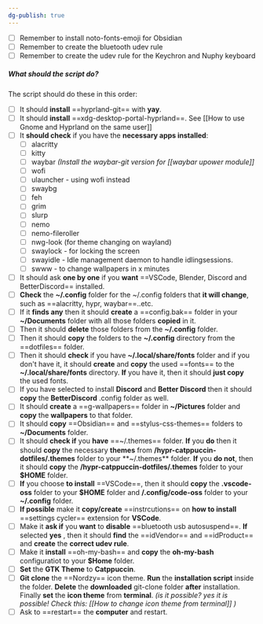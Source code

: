 ```yaml
---
dg-publish: true
---
```

- [ ] Remember to install noto-fonts-emoji for Obsidian
- [ ] Remember to create the bluetooth udev rule
- [ ] Remember to create the udev rule for the Keychron and Nuphy keyboard

##### What should the script do?
The script should do these in this order:
- [ ]  It should **install** ==hyprland-git== with **yay**.
- [ ]  It should **install** ==xdg-desktop-portal-hyprland==. See [[How to use Gnome and Hyprland on the same user]]
- [ ] It **should check** if you have the **necessary apps installed**:
	- [ ] alacritty
	- [ ] kitty
	- [ ] waybar *(Install the waybar-git version for [[waybar upower module]]*
	- [ ] wofi
	- [ ] ulauncher - using wofi instead
	- [ ] swaybg
	- [ ] feh
	- [ ] grim
	- [ ] slurp
	- [ ] nemo
	- [ ] nemo-fileroller
	- [ ] nwg-look (for theme changing on wayland)
	- [ ] swaylock - for locking the screen
	- [ ] swayidle - Idle management daemon to handle idlingsessions.
	- [ ] swww - to change wallpapers in x minutes
- [ ] It should ask **one by one** if you **want** ==VSCode, Blender, Discord and BetterDiscord== installed.
- [ ] **Check** the **~/.config** folder for the ~/.config folders that **it will change**, such as ==alacritty, hypr, waybar==..etc.
- [ ] If it **finds any** then it should **create** a ==config.bak== folder in your **~/Documents** folder with all those folders **copied** in it.
- [ ]  Then it should **delete** those folders from the **~/.config** folder.
- [ ]  Then it should **copy** the folders to the **~/.config** directory from the ==dotfiles== folder. 
- [ ] Then it should **check** if you have **~/.local/share/fonts** folder and if you don't have it, it should **create** and **copy** the used ==fonts== to the **~/.local/share/fonts** directory. **If** you have it, then it should **just copy** the used fonts. 
- [ ] If you have selected to install **Discord** and **Better Discord** then it should **copy** the **BetterDiscord** .config folder as well.
- [ ] It should **create** a ==g-wallpapers== folder in **~/Pictures** folder and **copy** the **wallpapers** to that folder.
- [ ] It should **copy** ==Obsidian== and ==stylus-css-themes== folders to **~/Documents** folder.
- [ ] It should **check if** you **have** ==~/.themes== folder. **If** you **do** then it should **copy** the necessary **themes** from **/hypr-catppuccin-dotfiles/.themes** folder to your **~/.themes** folder. **If** you **do not**, then it should **copy** the **/hypr-catppuccin-dotfiles/.themes** folder to your **$HOME** folder.
- [ ] **If** you choose **to install** ==VSCode==, then it should **copy** the **.vscode-oss** folder to your **$HOME** folder and **/.config/code-oss** folder to your **~/.config** folder.
- [ ] **If possible** make it **copy/create** ==instrcutions== on **how to install** ==settings cycler== extension for **VSCode**.
- [ ] Make it **ask if** you **want** to **disable** ==bluetooth usb autosuspend==. **If** selected **yes** , then it should **find** the ==idVendor== and ==idProduct== and **create** the **correct udev rule**.
- [ ] Make it **install** ==oh-my-bash== and **copy** the **oh-my-bash** configuratiot to your **$Home** folder.
- [ ] **Set** the **GTK Theme** to **Catppuccin**.
- [ ] **Git clone** the ==Nordzy== icon theme. **Run** the **installation script** inside the folder. **Delete** the **downloaded** git-clone folder **after** installation. Finally **set** the **icon theme** from **terminal**. *(is it possible? yes it is possible! Check this: [[How to change icon theme from terminal]] )* 
- [ ] Ask to ==restart== the **computer** and restart.